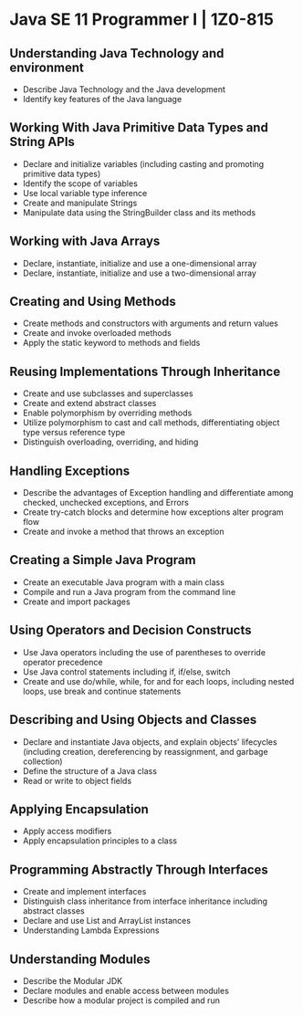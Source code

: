 Java SE 11 Programmer I | 1Z0-815
=================================

## Understanding Java Technology and environment

 - Describe Java Technology and the Java development
 - Identify key features of the Java language

## Working With Java Primitive Data Types and String APIs

 - Declare and initialize variables (including casting and promoting primitive data types)
 - Identify the scope of variables
 - Use local variable type inference
 - Create and manipulate Strings
 - Manipulate data using the StringBuilder class and its methods

## Working with Java Arrays

 - Declare, instantiate, initialize and use a one-dimensional array
 - Declare, instantiate, initialize and use a two-dimensional array

## Creating and Using Methods

 - Create methods and constructors with arguments and return values
 - Create and invoke overloaded methods
 - Apply the static keyword to methods and fields

## Reusing Implementations Through Inheritance

 - Create and use subclasses and superclasses
 - Create and extend abstract classes
 - Enable polymorphism by overriding methods
 - Utilize polymorphism to cast and call methods, differentiating object type versus reference type
 - Distinguish overloading, overriding, and hiding

## Handling Exceptions

 - Describe the advantages of Exception handling and differentiate among checked, unchecked exceptions, and Errors
 - Create try-catch blocks and determine how exceptions alter program flow
 - Create and invoke a method that throws an exception

## Creating a Simple Java Program

 - Create an executable Java program with a main class
 - Compile and run a Java program from the command line
 - Create and import packages

## Using Operators and Decision Constructs

 - Use Java operators including the use of parentheses to override operator precedence
 - Use Java control statements including if, if/else, switch
 - Create and use do/while, while, for and for each loops, including nested loops, use break and continue statements

## Describing and Using Objects and Classes

 - Declare and instantiate Java objects, and explain objects' lifecycles (including creation, dereferencing by reassignment, and garbage collection)
 - Define the structure of a Java class
 - Read or write to object fields

## Applying Encapsulation

 - Apply access modifiers
 - Apply encapsulation principles to a class

## Programming Abstractly Through Interfaces

 - Create and implement interfaces
 - Distinguish class inheritance from interface inheritance including abstract classes
 - Declare and use List and ArrayList instances
 - Understanding Lambda Expressions

## Understanding Modules

 - Describe the Modular JDK
 - Declare modules and enable access between modules
 - Describe how a modular project is compiled and run


